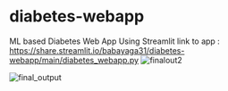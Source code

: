 # diabetes-webapp
ML based Diabetes Web App Using Streamlit
link to app : https://share.streamlit.io/babayaga31/diabetes-webapp/main/diabetes_webapp.py
![finalout2](https://user-images.githubusercontent.com/62715792/125040404-3d796380-e0b5-11eb-8caf-f8816e069899.png)

![final_output](https://user-images.githubusercontent.com/62715792/125040545-6a2d7b00-e0b5-11eb-8d2b-d2266e2591c0.png)
